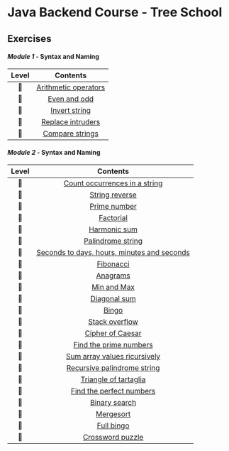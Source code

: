 # Java Backend Course - Tree School
## Exercises

#### _Module 1_ - Syntax and Naming

Level | Contents
:---: | :---: |
:kick_scooter: | [Arithmetic operators](Exercises/ArithmeticOperators)
:kick_scooter: | [Even and odd](Exercises/EvenOdd)
:kick_scooter: | [Invert string](Exercises/InvertString)
:kick_scooter: | [Replace intruders](Exercises/ReplaceIntruders)
:kick_scooter: | [Compare strings](Exercises/CompareStrings)

#### _Module 2_ - Syntax and Naming

Level | Contents
:---: | :---: |
:kick_scooter: | [Count occurrences in a string](Esercizi/)
:kick_scooter: | [String reverse](Esercizi/)
:kick_scooter: | [Prime number](Esercizi/)
:kick_scooter: | [Factorial](Esercizi/)
:kick_scooter: | [Harmonic sum](Esercizi/)
:kick_scooter: | [Palindrome string](Esercizi/)
:kick_scooter: | [Seconds to days, hours, minutes and seconds](Esercizi/)
:kick_scooter: | [Fibonacci](Esercizi/)
:kick_scooter: | [Anagrams](Esercizi/)
:kick_scooter: | [Min and Max](Esercizi/)
:kick_scooter: | [Diagonal sum](Esercizi/)
:kick_scooter: | [Bingo](Esercizi/)
:kick_scooter: | [Stack overflow](Esercizi/)
:kick_scooter: | [Cipher of Caesar](Esercizi/)
:kick_scooter: | [Find the prime numbers](Esercizi/)
:kick_scooter: | [Sum array values ricursively](Esercizi/)
:kick_scooter: | [Recursive palindrome string](Esercizi/)
:kick_scooter: | [Triangle of tartaglia](Esercizi/)
:kick_scooter: | [Find the perfect numbers](Esercizi/)
:kick_scooter: | [Binary search](Esercizi/)
:kick_scooter: | [Mergesort](Esercizi/)
:kick_scooter: | [Full bingo](Esercizi/)
:kick_scooter: | [Crossword puzzle](Esercizi/)
